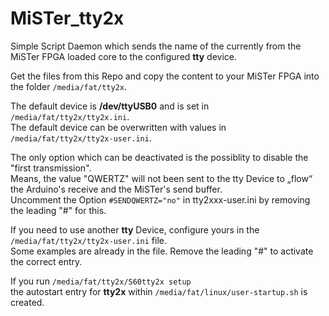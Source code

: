 # MiSTer_tty2x
Simple Script Daemon which sends the name of the currently from the MiSTer FPGA loaded core to the configured **tty** device.  
  
Get the files from this Repo and copy the content to your MiSTer FPGA into the folder `/media/fat/tty2x`.  
  
The default device is **/dev/ttyUSB0** and is set in `/media/fat/tty2x/tty2x.ini`.  
The default device can be overwritten with values in `/media/fat/tty2x/tty2x-user.ini`.  
  
The only option which can be deactivated is the possiblity to disable the "first transmission".  
Means, the value "QWERTZ" will not been sent to the tty Device to „flow“ the Arduino's receive and the MiSTer's send buffer.  
Uncomment the Option `#SENDQWERTZ="no"` in tty2xxx-user.ini by removing the leading "#" for this.  
  
If you need to use another **tty** Device, configure yours in the `/media/fat/tty2x/tty2x-user.ini` file.  
Some examples are already in the file. Remove the leading "#" to activate the correct entry.  

If you run `/media/fat/tty2x/S60tty2x setup`  
the autostart entry for **tty2x** within `/media/fat/linux/user-startup.sh` is created.
